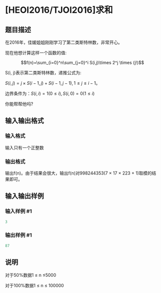 # [HEOI2016/TJOI2016]求和

## 题目描述

在2016年，佳媛姐姐刚刚学习了第二类斯特林数，非常开心。

现在他想计算这样一个函数的值:

$$f(n)=\sum_{i=0}^n\sum_{j=0}^i S(i,j)\times 2^j \times (j!)$$

S(i, j)表示第二类斯特林数，递推公式为:

$S(i, j) = j \times S(i - 1, j) + S(i - 1, j - 1), 1 \le j \le i - 1$。

边界条件为：$S(i, i) = 1(0 \le i), S(i, 0) = 0(1 \le i)$

你能帮帮他吗?

## 输入输出格式

### 输入格式

输入只有一个正整数

### 输出格式

输出f(n)。由于结果会很大，输出f(n)对998244353(7 × 17 × 223 + 1)取模的结果即可。

## 输入输出样例

### 输入样例 #1

```cpp
3
```


### 输出样例 #1

```cpp
87
```


## 说明

对于50%数据1 ≤ n ≤5000

对于100%数据1 ≤ n ≤ 100000

